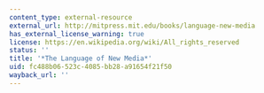 ```yaml
---
content_type: external-resource
external_url: http://mitpress.mit.edu/books/language-new-media
has_external_license_warning: true
license: https://en.wikipedia.org/wiki/All_rights_reserved
status: ''
title: '*The Language of New Media*'
uid: fc488b06-523c-4085-bb28-a91654f21f50
wayback_url: ''
---
```

